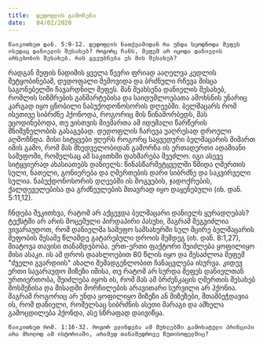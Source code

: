 ```yaml
---
title:  დედოფლის გამოჩენა
date:   04/02/2020
---
```


`წაიკითხეთ დან. 5:9-12. დედოფლის ნათქვამიდან რა უნდა სცოდნოდა მეფეს ისედაც დანიელის შესახებ? როგორც ჩანს, მეფემ არ იცოდა დანიელის არსებობის შესახებ. რას გვეუბნება ეს მის შესახებ?`

რადგან მეფის ნადიმის ყველა წევრი ფრიად ააღელვა კედლის შეტყობინებამ, დედოფალი შემოვიდა და ბრძნული რჩევა მისცა საგონებელში ჩავარდნილ მეფეს. მან შეახსენა დანიელის შესახებ, რომლის სიზმრების განმარტებისა და საიდუმლოებათა ამოხსნის უნარიც კარგად იყო ცნობილი ნაბუქოდონოსორის დღეებში. ბელშაცარს რომ ისეთივე სიბრძნე ჰქონოდა, როგორიც მის წინამორბედს, მას ეცოდინებოდა, თუ ვისთვის მიემართა ამ იდუმალი წარწერის მნიშვნელობის გასაგებად. დედოფლის ჩარევა უაღრესად დროული აღმოჩნდა. მისი სიტყვები ჟღერს როგორც საყვედური ბელშაცარის მიმართ იმის გამო, რომ მას მხედველობიდან გამორჩა ის ერთადერთი ადამიანი სამეფოში, რომელსაც ამ საკითხში დახმარება შეეძლო. იგი ასევე სიტყვიერად ახასიათებს დანიელს: წინასწარმეტყველში წმიდა ღმერთის სული, ნათელი, გონიერება და ღმერთების დარი სიბრძნე და საკვირველი სულია. ნაბუქდონოსორის დღეებში ის მოგვების, ჯადოქრების, ქალდეველებისა და გრძნეულების მთავრად იყო დაყენებული (იხ. დან. 5:11,12).

ჩნდება შეკითხვა, რატომ არ აქცევდა ბელშაცარი დანიელს ყურადღებას? ტექსტში არ არის მოცემული პირდაპირი პასუხი, მაგრამ შეგვიძლია ვივარაუდოთ, რომ დანიელმა სამეფო სამსახურში სულ მცირე ბელშაცარის მეფობის მესამე წლამდე გატარებული დროის შემდეგ (იხ. დან. 8:1,27), მიატოვა თავისი თანამდებობა. ერთ-ერთი ფაქტორი შეიძლება ყოფილიყო მისი ასაკი. ის ამ დროს დაახლოებით 80 წლის იყო და შესაძლოა მეფემ "ძველი გვარდიის" ახალი შემადგენლობით ჩანაცვლება ისურვა. კიდევ ერთი სავარაუდო მიზეზი იმისა, თუ რატომ არ სურდა მეფეს დანიელთან ურთიერთობა, შეიძლება იყოს ის, რომ მას ამ ბრძენკაცის ღმერთის შესახებ მოსმენისა და მისადმი მორჩილების არავითარი სურვილი არ ჰქონია. მაგრამ როგორიც არ უნდა ყოფილიყო მიზეზი ან მიზეზები, შთამბეჭდავია ის, რომ დანიელი, რომელსაც სიბრძნის ასეთი მარაგი და ამხელა გამოცდილება ჰქონდა, ასე სწრაფად დაივიწყა.

`წაიკითხეთ რომ. 1:16-32. როგორ ვლინდება ამ მუხლებში გამოხატული პრინციპი არა მხოლოდ ამ ისტორიაში, არამედ თანამედროვე წუთისოფელშიც?`
